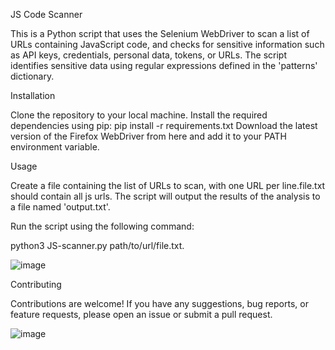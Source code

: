 JS Code Scanner

This is a Python script that uses the Selenium WebDriver to scan a list of URLs containing JavaScript code, and checks for sensitive information such as API keys, credentials, personal data, tokens, or URLs. The script identifies sensitive data using regular expressions defined in the 'patterns' dictionary.

Installation

Clone the repository to your local machine.
Install the required dependencies using pip: pip install -r requirements.txt
Download the latest version of the Firefox WebDriver from here and add it to your PATH environment variable.

Usage

Create a file containing the list of URLs to scan, with one URL per line.file.txt should contain all js urls.
The script will output the results of the analysis to a file named 'output.txt'.

Run the script using the following command: 


python3 JS-scanner.py path/to/url/file.txt.



![image](https://github.com/aashish36/JSScanner/assets/65489287/22a4a22d-6941-4448-958a-22d8671dff51)


Contributing

Contributions are welcome! If you have any suggestions, bug reports, or feature requests, please open an issue or submit a pull request.

![image](https://github.com/aashish36/JSScanner/assets/65489287/70f7e3a8-e95f-429b-9433-89087daad721)
